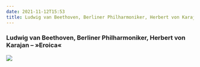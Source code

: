 ```yaml
---
date: 2021-11-12T15:53
title: Ludwig van Beethoven, Berliner Philharmoniker, Herbert von Karajan – »Eroica«
---
```

### Ludwig van Beethoven, Berliner Philharmoniker, Herbert von Karajan – »Eroica«
[![](https://img.discogs.com/N5lIaStjo5jGBWIyUYvU5sxDJn4=/fit-in/600x600/filters:strip_icc():format(jpeg):mode_rgb():quality(90)/discogs-images/R-8537909-1463602782-5574.jpeg.jpg)][1] 

[1]: https://www.discogs.com/release/8537909
